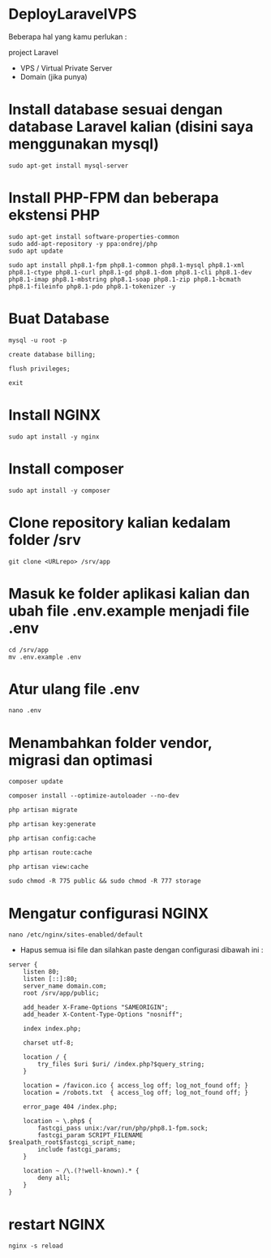 # DeployLaravelVPS
Beberapa hal yang kamu perlukan :

project Laravel
- VPS / Virtual Private Server
- Domain (jika punya)

# Install database sesuai dengan database Laravel kalian (disini saya menggunakan mysql)
```
sudo apt-get install mysql-server
```

# Install PHP-FPM dan beberapa ekstensi PHP
```
sudo apt-get install software-properties-common
sudo add-apt-repository -y ppa:ondrej/php
sudo apt update
```
```
sudo apt install php8.1-fpm php8.1-common php8.1-mysql php8.1-xml php8.1-ctype php8.1-curl php8.1-gd php8.1-dom php8.1-cli php8.1-dev php8.1-imap php8.1-mbstring php8.1-soap php8.1-zip php8.1-bcmath php8.1-fileinfo php8.1-pdo php8.1-tokenizer -y
```

# Buat Database

```
mysql -u root -p
```
```
create database billing;
```
```
flush privileges;
```
```
exit
```

# Install NGINX
```
sudo apt install -y nginx
```

# Install composer
```
sudo apt install -y composer
```

# Clone repository kalian kedalam folder /srv
```
git clone <URLrepo> /srv/app
```

# Masuk ke folder aplikasi kalian dan ubah file .env.example menjadi file .env
```
cd /srv/app
mv .env.example .env
```

# Atur ulang file .env
```
nano .env
```

# Menambahkan folder vendor, migrasi dan optimasi
```
composer update
```
```
composer install --optimize-autoloader --no-dev
```
```
php artisan migrate
```
```
php artisan key:generate
```
```
php artisan config:cache
```
```
php artisan route:cache
```
```
php artisan view:cache
```
```
sudo chmod -R 775 public && sudo chmod -R 777 storage
```

# Mengatur configurasi NGINX
```
nano /etc/nginx/sites-enabled/default
```

- Hapus semua isi file dan silahkan paste dengan configurasi dibawah ini :

```
server {
    listen 80;
    listen [::]:80;
    server_name domain.com;
    root /srv/app/public;

    add_header X-Frame-Options "SAMEORIGIN";
    add_header X-Content-Type-Options "nosniff";

    index index.php;

    charset utf-8;

    location / {
        try_files $uri $uri/ /index.php?$query_string;
    }

    location = /favicon.ico { access_log off; log_not_found off; }
    location = /robots.txt  { access_log off; log_not_found off; }

    error_page 404 /index.php;

    location ~ \.php$ {
        fastcgi_pass unix:/var/run/php/php8.1-fpm.sock;
        fastcgi_param SCRIPT_FILENAME $realpath_root$fastcgi_script_name;
        include fastcgi_params;
    }

    location ~ /\.(?!well-known).* {
        deny all;
    }
}
```

# restart NGINX
```
nginx -s reload
```
